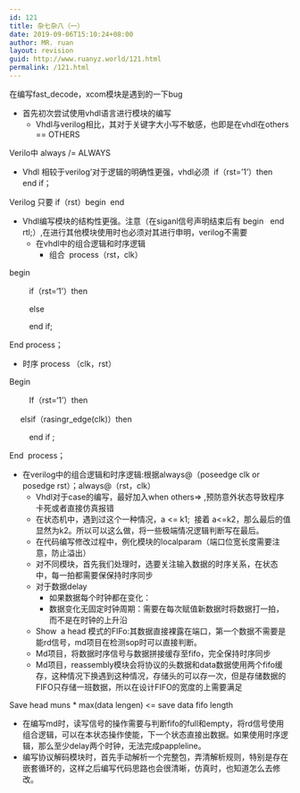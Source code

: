 ```yaml
---
id: 121
title: 杂七杂八（一）
date: 2019-09-06T15:10:24+08:00
author: MR. ruan
layout: revision
guid: http://www.ruanyz.world/121.html
permalink: /121.html
---
```

在编写fast_decode，xcom模块是遇到的一下bug

  * 首先初次尝试使用vhdl语言进行模块的编写
      * Vhdl与verilog相比，其对于关键字大小写不敏感，也即是在vhdl在others == OTHERS

Verilo中 always /= ALWAYS

  * Vhdl 相较于verilog’对于逻辑的明确性更强，vhdl必须 &nbsp;if（rst=’1’）then&nbsp; end if；

Verilog 只要 if（rst）begin&nbsp; end

  * Vhdl编写模块的结构性更强。注意（在siganl信号声明结束后有 begin&nbsp;&nbsp; end rtl;）,在进行其他模块使用时也必须对其进行申明，verilog不需要
      * 在vhdl中的组合逻辑和时序逻辑
          * 组合 &nbsp;process（rst，clk）

begin 

&nbsp;&nbsp;&nbsp;&nbsp;&nbsp;&nbsp;&nbsp;&nbsp; if（rst=‘1’）then

&nbsp;&nbsp;&nbsp;&nbsp;&nbsp;&nbsp;&nbsp;&nbsp; else

&nbsp;&nbsp;&nbsp;&nbsp;&nbsp;&nbsp;&nbsp;&nbsp; end if;

End process；

  * 时序 process （clk，rst）

Begin

&nbsp;&nbsp;&nbsp;&nbsp;&nbsp;&nbsp;&nbsp;&nbsp; If（rst=‘1’）then

&nbsp;&nbsp;&nbsp;&nbsp; elsif（rasingr_edge(clk)）then

&nbsp;&nbsp;&nbsp;&nbsp;&nbsp;&nbsp;&nbsp;&nbsp; end if ;

End&nbsp; process；

  * 在verilog中的组合逻辑和时序逻辑:根据always@（poseedge clk or posedge rst）；always@（rst，clk）
      * Vhdl对于case的编写，最好加入when others=> ,预防意外状态导致程序卡死或者直接仿真报错
      * 在状态机中，遇到过这个一种情况，a <= k1;&nbsp; 接着 a<=k2，那么最后的值显然为k2。所以可以这么做，将一些极端情况逻辑判断写在最后。
      * 在代码编写修改过程中，例化模块的localparam（端口位宽长度需要注意，防止溢出）
      * 对不同模块，首先我们处理时，选要关注输入数据的时序关系，在状态中，每一拍都需要保保持时序同步
      * 对于数据delay
          * 如果数据每个时钟都在变化：
          * 数据变化无固定时钟周期：需要在每次赋值新数据时将数据打一拍，而不是在时钟的上升沿
      * Show &nbsp;a head 模式的FIFo:其数据直接裸露在端口，第一个数据不需要是能rd信号，md项目在检测sop时可以直接判断。
      * Md项目，将数据时序信号与数据拼接缓存至fifo，完全保持时序同步
      * Md项目，reassembly模块会将协议的头数据和data数据使用两个fifo缓存，这种情况下换遇到这种情况，存储头的可以存一次，但是存储数据的FIFO只存储一班数据，所以在设计FIFO的宽度的上需要满足

Save head muns * max(data lengen) <= save data fifo length

  * 在编写md时，读写信号的操作需要与判断fifo的full和empty，将rd信号使用组合逻辑，可以在本状态操作使能，下一个状态直接出数据。如果使用时序逻辑，那么至少delay两个时钟，无法完成pappleline。
  * 编写协议解码模块时，首先手动解析一个完整包，弄清解析规则，特别是存在嵌套循环的，这样之后编写代码思路也会很清晰，仿真时，也知道怎么去修改。